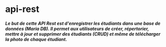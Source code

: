 # api-rest

##### Le but de cette API Rest est d'enregistrer les étudiants dans une base de données (Maria DB). Il permet aux utilisateurs de créer, répertorier, mettre à jour et supprimer des étudiants (CRUD) et même de télécharger la photo de chaque étudiant.
